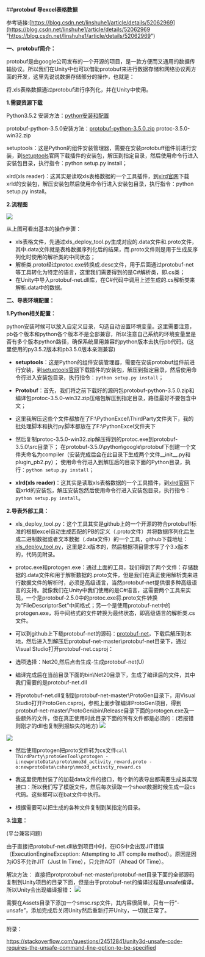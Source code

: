 ##**protobuf 导excel表格数据**

参考链接:[https://blog.csdn.net/linshuhe1/article/details/52062969](https://blog.csdn.net/linshuhe1/article/details/52062969 "https://blog.csdn.net/linshuhe1/article/details/52062969")

**一、protobuf简介：**

protobuf是由google公司发布的一个开源的项目，是一款方便而又通用的数据传输协议。所以我们在Unity中也可以借助protobuf来进行数据存储和网络协议两方面的开发，这里先说说数据存储部分的操作，也就是：

将.xls表格数据通过protobuf进行序列化，并在Unity中使用。


**1.需要资源下载**

Python3.5.2 安装方法：[python安装和配置](http://blog.csdn.net/linshuhe1/article/details/52056864)

protobuf-python-3.5.0安装方法：[protobuf-python-3.5.0.zip](https://github.com/google/protobuf/releases)
protoc-3.5.0-win32.zip

setuptools：这是Python的组件安装管理器，需要在安装protobuff组件前进行安装，到[setuptools](https://pypi.python.org/pypi/setuptools#downloads)官网下载插件的安装包，解压到指定目录，然后使用命令行进入安装包目录，执行指令：python setup.py install；

xlrd(xls reader)：这其实是读取xls表格数据的一个工具插件，到[xlrd官网](https://pypi.python.org/pypi/xlrd)下载xrld的安装包，解压安装包然后使用命令行进入安装包目录，执行指令：python setup.py install。


**2.流程图**

![](https://i.imgur.com/HvDdN0S.jpg)

 从上图可看出基本的操作步骤：


- xls表格文件，先通过xls_deploy_tool.py生成对应的.data文件和.proto文件，其中.data文件就是表格数据序列化后的结果，而.proto文件则是用于生成反序列化时使用的解析类的中间状态；
- 解析类.proto经过protoc.exe转换成.desc文件，用于后面通过protobuf-net等工具转化为特定的语言，这里我们需要得到的是C#解析类，即.cs类；
- 在Unity中导入protobuf-net.dll库，在C#代码中调用上述生成的.cs解析类来解析.data中的数据。

**二、导表环境配置：**

**1.Python相关配置：**

python安装时候可以放入自定义目录，勾选自动设置环境变量。这里需要注意，pb各个版本和python各个版本不是全部兼容，所以注意自己系统的环境变量里是否有多个版本python路径，确保系统里用兼容的python版本去执行pb代码。(这里使用的py3.5.2版本和pb3.5.0版本亲测兼容)



- **setuptools**：这是Python的组件安装管理器，需要在安装protobuf组件前进行安装，到[setuptools官网](https://pypi.python.org/pypi/setuptools#downloads)下载插件的安装包，解压到指定目录，然后使用命令行进入安装包目录，执行指令：`python setup.py install`；


- **Protobuf**：首先，我们将之前下载好的源码包protobuf-python-3.5.0.zip和编译包protoc-3.5.0-win32.zip压缩包解压到指定目录，路径最好不要包含中文；
- 这里我解压这些个文件都放在了F:\PythonExcel\ThirdParty文件夹下，我的批处理脚本和执行py脚本都放在了F:\PythonExcel文件夹下


- 然后复制protoc-3.5.0-win32.zip解压得到的protoc.exe到protobuf-3.5.0\src目录下；
在protobuf-3.5.0\python\google\protobuf下创建一个文件夹命名为compiler（安装完成后会在此目录下生成两个文件__init__.py和plugin_pb2.py）；
使用命令行进入到解压后的目录下面的Python目录，执行：`python setup.py install`；

- **xlrd(xls reader)**：这其实是读取xls表格数据的一个工具插件，到[xlrd官网](https://pypi.python.org/pypi/xlrd)下载xrld的安装包，解压安装包然后使用命令行进入安装包目录，执行指令：`python setup.py install`。

**2.导表外部工具：**

- xls_deploy_tool.py：这个工具其实是github上的一个开源的符合protobuff标准的根据excel自动生成匹配的PB的定义（.proto文件）并将数据序列化后生成二进制数据或者文本数据（.data文件）的一个工具，github下载地址：[xls_deploy_tool.py](https://github.com/jameyli/tnt/tree/master/python)，这里是2.x版本的，然后根据项目需求写了个3.x版本的，代码见附录。

- protoc.exe和protogen.exe：通过上面的工具，我们得到了两个文件：存储数据的.data文件和用于解析数据的.proto文件，但是我们在真正使用解析类来进行数据文件的解析时，必须是高级语言，当然protobuf-net提供很多种高级语言的支持。就像我们在Unity中我们使用的是C#语言，这需要两个工具来实现，一个是protobuf-2.5.0中的protoc.exe将.proto文件转换为“FileDescriptorSet”中间格式；另一个是使用protobuf-net中的protogen.exe，将中间格式的文件转换为最终状态，即高级语言的解析类.cs文件。

- 可以到github上下载protobuf-net的源码：[protobuf-net](https://github.com/linshuhe/protobuf-net)，下载后解压到本地，然后进入到解压后protobuf-net-master\protobuf-net目录下，通过Visual Studio打开protobuf-net.csproj：

- 选项选择：Net20,然后点击生成-生成protobuf-net(U)
- 编译完成后在当前目录下面的bin\Net20目录下，生成了编译后的文件，其中我们需要的是protobuf-net.dll
- 将protobuf-net.dll复制到protobuf-net-master\ProtoGen目录下，用Visual Studio打开ProtoGen.csproj，参照上面步骤编译ProtoGen项目，得到protobuf-net-master\ProtoGen\bin\Release目录下面的protogen.exe及一些额外的文件，但在真正使用时此目录下面的所有文件都是必须的：(若报错则刚才的dll也复制到报缺失的地方)
![](https://i.imgur.com/2OOUA4y.png)

![](https://i.imgur.com/WUpCInJ.png)

- 然后使用protogen把proto文件转为cs文件`call ThirdParty\protoGenTool\protogen -i:newprotoData\proto\mmo3d_activity_reward.proto -o:newprotoData\csharp\mmo3d_activity_reward.cs`

- 我这里使用封装了的加载data文件的接口，每个新的表导出都需要生成类实现接口：所以我们写了模版文件，然后每次读取一个sheet数据时候生成一段cs代码。这些都可以在bat文件中执行。

- 根据需要可以把生成的各种文件复制到某指定的目录。

**3.注意：**

(平台兼容问题)

由于直接把protobuf-net.dll放到项目中时，在iOS中会出现JIT错误（ExecutionEngineException: Attempting to JIT compile method）。原因是因为iOS不允许JIT（Just In Time），只允许AOT（Ahead Of Time）。

解决方法：
直接把protprotobuf-net-master\protobuf-net目录下面的全部源码复制到Unity项目的目录下面，但是由于protobuf-net的编译过程是unsafe编译，所以Unity会出现编译报错：
![](https://i.imgur.com/mIiDDoq.png)

需要在Assets目录下添加一个smsc.rsp文件，其内容很简单，只有一行“-unsafe”，添加完成后关闭Unity然后重新打开Unity，一切就正常了。


----------

附录：

    




























https://stackoverflow.com/questions/24512841/unity3d-unsafe-code-requires-the-unsafe-command-line-option-to-be-specified